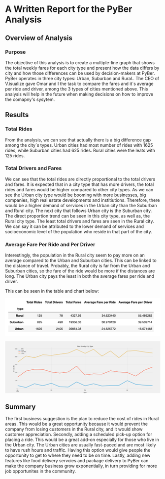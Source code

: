 # A Written Report for the PyBer Analysis

## Overview of Analysis

### Purpose
The objective of this analysis is to create a multiple-line graph that shows the total weekly fares for each city type and present how the data differs by city  and how those differences can be used by decision-makers at PyBer. PyBer operates in three city types: Urban, Suburban and Rural.. The CEO of V.isualize gave Omar and I the task to compare the fares and it´s average per ride and driver, among the 3 types of cities mentioned above. This analysis will help in the future when making decisions on how to improve the comapny's sysytem.


## Results
### Total Rides
 From the analysis, we can see that actually there is a big difference gap among the city´s types. Urban cities had most number of rides with 1625 rides, while Suburban cities had 625 rides. Rural cities were the leats with 125 rides.
 
 ### Total Drivers and Fares
 We can see that the total rides are directly proportional to the total drivers and fares. It is expected that in a city type that has more drivers, the total rides and fares would be higher compared to other city types. As we can see the Urban city type would be booming with more businesses, big companies, high real estate developments and institiutions. Therefore, there would be a higher demand of services in the Urban city than the Suburban and Rural city.  The next city that follows Urban city is the Suburban city. The direct proportion trend can be seen in this city type, as well as, the Rural city type. The least total drivers and fares are seen in the Rural city. We can say it can be attributed to the lower demand of services and socioeconomic level of the population who reside in that part of the city.
 
 ### Average Fare Per Ride and Per Driver
 Interestingly, the population in the Rural city seem to pay more on an average compared to the Urban and Suburban cities. This can be linked to the distance of travel. Probably, the Rural city is far from the Urban and Suburban cities, so the fare of the ride would be more if the distances are long. The Urban city pays the least in both the average fares per ride and driver.
 
 This can be seen in the table and chart below:

![pyber_summary_table](analysis/pyber_summary_table.png)

![PyBer_fare_summary](analysis/PyBer_fare_summary.png)


## Summary
The first business suggestion is the plan to reduce the cost of rides in Rural areas. This would be a great opportunity because it would prevent the company from losing customers in the Rural city, and it would show customer appreciation. Secondly, adding a scheduled pick-up option for placing a ride. This would be a great add-on especially for those who live in the Urban city. The Urban cities are usually fast-paced and are most likely to have rush hours and traffic. Having this option would give people the opportunity to get to where they need to be on time. Lastly, adding new features like food delivery servcies and package delivery to PyBer can make the company business grow exponentially, in turn providing for more job opportunites in the community.
